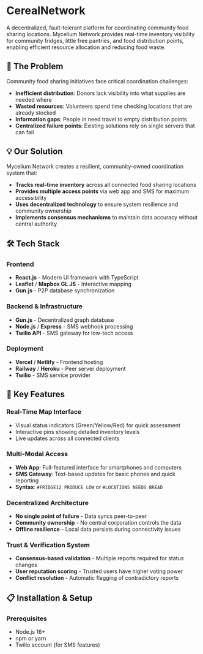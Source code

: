# CerealNetwork

A decentralized, fault-tolerant platform for coordinating community food sharing locations. Mycelium Network provides real-time inventory visibility for community fridges, little free pantries, and food distribution points, enabling efficient resource allocation and reducing food waste.

## 🎯 The Problem

Community food sharing initiatives face critical coordination challenges:
- **Inefficient distribution**: Donors lack visibility into what supplies are needed where
- **Wasted resources**: Volunteers spend time checking locations that are already stocked
- **Information gaps**: People in need travel to empty distribution points
- **Centralized failure points**: Existing solutions rely on single servers that can fail

## 💡 Our Solution

Mycelium Network creates a resilient, community-owned coordination system that:
- **Tracks real-time inventory** across all connected food sharing locations
- **Provides multiple access points** via web app and SMS for maximum accessibility
- **Uses decentralized technology** to ensure system resilience and community ownership
- **Implements consensus mechanisms** to maintain data accuracy without central authority

## 🛠️ Tech Stack

### Frontend
- **React.js** - Modern UI framework with TypeScript
- **Leaflet** / **Mapbox GL JS** - Interactive mapping
- **Gun.js** - P2P database synchronization

### Backend & Infrastructure
- **Gun.js** - Decentralized graph database
- **Node.js** / **Express** - SMS webhook processing
- **Twilio API** - SMS gateway for low-tech access

### Deployment
- **Vercel** / **Netlify** - Frontend hosting
- **Railway** / **Heroku** - Peer server deployment
- **Twilio** - SMS service provider

## 🚀 Key Features

### Real-Time Map Interface
- Visual status indicators (Green/Yellow/Red) for quick assessment
- Interactive pins showing detailed inventory levels
- Live updates across all connected clients

### Multi-Modal Access
- **Web App**: Full-featured interface for smartphones and computers
- **SMS Gateway**: Text-based updates for basic phones and quick reporting
- **Syntax**: `#FRIDGE12 PRODUCE LOW` or `#LOCATION5 NEEDS BREAD`

### Decentralized Architecture
- **No single point of failure** - Data syncs peer-to-peer
- **Community ownership** - No central corporation controls the data
- **Offline resilience** - Local data persists during connectivity issues

### Trust & Verification System
- **Consensus-based validation** - Multiple reports required for status changes
- **User reputation scoring** - Trusted users have higher voting power
- **Conflict resolution** - Automatic flagging of contradictory reports

## 📋 Installation & Setup

### Prerequisites
- Node.js 16+ 
- npm or yarn
- Twilio account (for SMS features)
